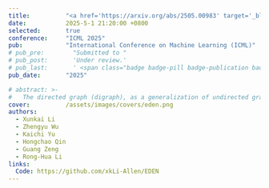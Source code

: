 ```yaml
---
title:          "<a href='https://arxiv.org/abs/2505.00983' target='_blank'>Toward Data-centric Directed Graph Learning: An Entropy-driven Approach</a>"
date:           2025-5-1 21:20:00 +0800
selected:       true
conference:     "ICML 2025"
pub:            "International Conference on Machine Learning (ICML)"
# pub_pre:        "Submitted to "
# pub_post:       'Under review.'
# pub_last:       ' <span class="badge badge-pill badge-publication badge-success">Spotlight</span>'
pub_date:       "2025"

# abstract: >-
#   The directed graph (digraph), as a generalization of undirected graphs, exhibits superior representation capability in modeling complex topology systems and has garnered considerable attention in recent years. Despite the notable efforts made by existing DiGraph Neural Networks (DiGNNs) to leverage directed edges, they still fail to comprehensively delve into the abundant data knowledge concealed in the digraphs. This data-level limitation results in model-level sub-optimal predictive performance and underscores the necessity of further exploring the potential correlations between the directed edges (topology) and node profiles (feature and labels) from a data-centric perspective, thereby empowering model-centric neural networks with stronger encoding capabilities.In this paper, we propose \textbf{E}ntropy-driven \textbf{D}igraph knowl\textbf{E}dge distillatio\textbf{N} (EDEN), which can serve as a data-centric digraph learning paradigm or a model-agnostic hot-and-plug data-centric Knowledge Distillation (KD) module. The core idea is to achieve data-centric ML, guided by our proposed hierarchical encoding theory for structured data. Specifically, EDEN first utilizes directed structural measurements from a topology perspective to construct a coarse-grained Hierarchical Knowledge Tree (HKT). Subsequently, EDEN quantifies the mutual information of node profiles to refine knowledge flow in the HKT, enabling data-centric KD supervision within model training. As a general framework, EDEN can also naturally extend to undirected scenarios and demonstrate satisfactory performance. In our experiments, EDEN has been widely evaluated on 14 (di)graph datasets (homophily and heterophily) and across 4 downstream tasks. The results demonstrate that EDEN attains SOTA performance and exhibits strong improvement for prevalent (Di)GNNs.
cover:          /assets/images/covers/eden.png
authors:
  - Xunkai Li
  - Zhengyu Wu
  - Kaichi Yu
  - Hongchao Qin
  - Guang Zeng
  - Rong-Hua Li
links:
  Code: https://github.com/xkLi-Allen/EDEN
---
```

